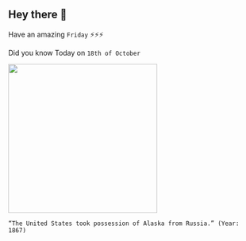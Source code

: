 ## Hey there 👋
Have an amazing `Friday` ⚡⚡⚡

Did you know Today on `18th of October`
 
 [<img src="https://pbs.twimg.com/media/EHJoBX2UUAA46q8.jpg" width="300" />](https://history.state.gov/milestones/1866-1898/alaska-purchase#:~:text=The%20Senate%20approved%20the%20treaty,to%20the%20Pacific%20northern%20rim.) 
 ```
“The United States took possession of Alaska from Russia.” (Year: 1867)
```
